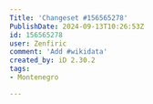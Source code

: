 ```yaml
---
Title: 'Changeset #156565278'
PublishDate: 2024-09-13T10:26:53Z
id: 156565278
user: Zenfiric
comment: 'Add #wikidata'
created_by: iD 2.30.2
tags:
- Montenegro

---
```


